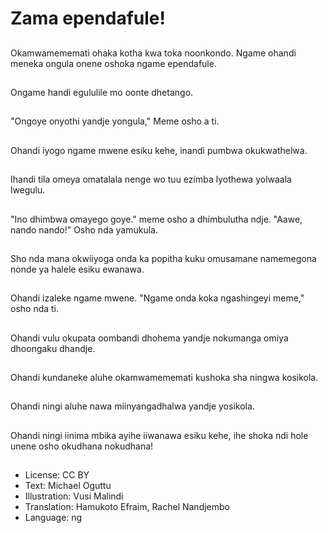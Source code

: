 # Zama ependafule!

##
Okamwamememati ohaka kotha kwa toka noonkondo. Ngame ohandi meneka ongula onene oshoka ngame ependafule.

##
Ongame handi egululile mo oonte dhetango.

##
"Ongoye onyothi yandje yongula," Meme osho a ti.

##
Ohandi iyogo ngame mwene esiku kehe, inandi pumbwa okukwathelwa.

##
Ihandi tila omeya omatalala nenge wo tuu ezimba lyothewa yolwaala lwegulu.

##
"Ino dhimbwa omayego goye." meme osho a dhimbulutha ndje. "Aawe, nando nando!" Osho nda yamukula.

##
Sho nda mana okwiiyoga onda ka popitha kuku omusamane namemegona nonde ya halele esiku ewanawa.

##
Ohandi izaleke ngame mwene. "Ngame onda koka ngashingeyi meme," osho nda ti.

##
Ohandi vulu okupata oombandi dhohema yandje nokumanga omiya dhoongaku dhandje.

##
Ohandi kundaneke aluhe okamwamememati kushoka sha ningwa kosikola.

##
Ohandi ningi aluhe nawa miinyangadhalwa yandje yosikola.

##
Ohandi ningi iinima mbika ayihe iiwanawa esiku kehe, ihe shoka ndi hole unene osho okudhana nokudhana!

##
* License: CC BY
* Text: Michael Oguttu
* Illustration: Vusi Malindi
* Translation: Hamukoto Efraim, Rachel Nandjembo
* Language: ng
